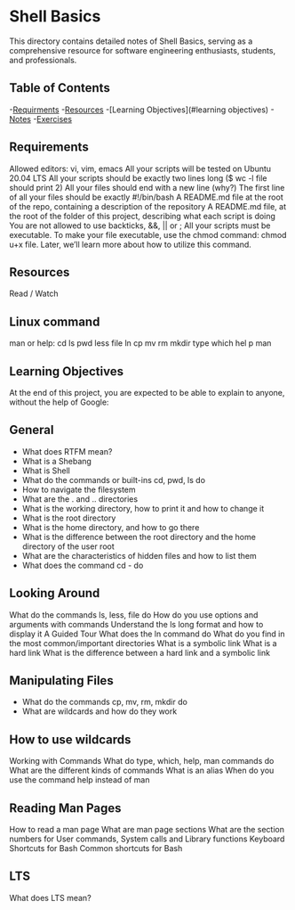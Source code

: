 # Shell Basics
This directory contains detailed notes of Shell Basics, serving as a comprehensive resource for software engineering enthusiasts, students, and professionals.

## Table of Contents

-[Requirments](#requirements)
-[Resources](#resources)
-[Learning Objectives](#learning objectives)
-[Notes](notes)
-[Exercises](exercises)

## Requirements

Allowed editors: vi, vim, emacs
All your scripts will be tested on Ubuntu 20.04 LTS
All your scripts should be exactly two lines long ($ wc -l file should print 2)
All your files should end with a new line (why?)
The first line of all your files should be exactly #!/bin/bash
A README.md file at the root of the repo, containing a description of the repository
A README.md file, at the root of the folder of this project, describing what each script is doing
You are not allowed to use backticks, &&, || or ;
All your scripts must be executable. To make your file executable, use the chmod command: chmod u+x file. Later, we’ll learn more about how to utilize this command.

## Resources

Read / Watch

## Linux command
man or help:
cd
ls
pwd
less
file
ln
cp
mv
rm
mkdir
type
which
hel
p
man

## Learning Objectives
At the end of this project, you are expected to be able to explain to anyone, without the help of Google:

## General
- What does RTFM mean?
- What is a Shebang
- What is Shell
- What do the commands or built-ins cd, pwd, ls do
- How to navigate the filesystem
- What are the . and .. directories
- What is the working directory, how to print it and how to change it
- What is the root directory
- What is the home directory, and how to go there
- What is the difference between the root directory and the home directory of the user root
- What are the characteristics of hidden files and how to list them
- What does the command cd - do

## Looking Around

What do the commands ls, less, file do
How do you use options and arguments with commands
Understand the ls long format and how to display it
A Guided Tour
What does the ln command do
What do you find in the most common/important directories
What is a symbolic link
What is a hard link
What is the difference between a hard link and a symbolic link

## Manipulating Files

- What do the commands cp, mv, rm, mkdir do
- What are wildcards and how do they work

## How to use wildcards

Working with Commands
What do type, which, help, man commands do
What are the different kinds of commands
What is an alias
When do you use the command help instead of man

## Reading Man Pages
How to read a man page
What are man page sections
What are the section numbers for User commands, System calls and Library functions
Keyboard Shortcuts for Bash
Common shortcuts for Bash
## LTS

What does LTS mean?
